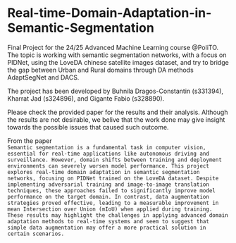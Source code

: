 # Real-time-Domain-Adaptation-in-Semantic-Segmentation
Final Project for the 24/25 Advanced Machine Learning course @PoliTO. The topic is working with semantic segmentation networks, with a focus on PIDNet, using the LoveDA chinese satellite images dataset, and try to bridge the gap between Urban and Rural domains through DA methods AdaptSegNet and DACS.

The project has been developed by Buhnila Dragos-Constantin (s331394), Kharrat Jad (s324896), and Gigante Fabio (s328890).  

Please check the provided paper for the results and their analysis. Although the results are not desirable, we belive that the work done may give insight towards the possible issues that caused such outcome.  

From the paper  
`Semantic segmentation is a fundamental task in computer vision, essential for real-time applications like autonomous driving and surveillance. However, domain shifts between training and deployment environments can severely worsen model performance. This project explores real-time domain adaptation in semantic segmentation networks, focusing on PIDNet trained on the LoveDA dataset. Despite implementing adversarial training and image-to-image translation techniques, these approaches failed to significantly improve model performance on the target domain. In contrast, data augmentation strategies proved effective, leading to a measurable improvement in mean Intersection over Union (mIoU) when applied during training. These results may highlight the challenges in applying advanced domain adaptation methods to real-time systems and seem to suggest that simple data augmentation may offer a more practical solution in certain scenarios.`